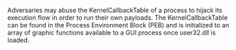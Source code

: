 Adversaries may abuse the KernelCallbackTable of a process to hijack its execution flow in order to run their own payloads. The KernelCallbackTable can be found in the Process Environment Block (PEB) and is initialized to an array of graphic functions available to a GUI process once user32.dll is loaded.